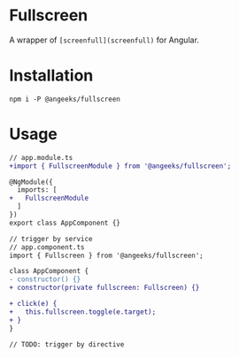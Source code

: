 # Fullscreen

A wrapper of `[screenfull](screenfull)` for Angular.

# Installation

```shell
npm i -P @angeeks/fullscreen
```

# Usage

```diff
// app.module.ts
+import { FullscreenModule } from '@angeeks/fullscreen';

@NgModule({
  imports: [
+   FullscreenModule
  ]
})
export class AppComponent {}

// trigger by service
// app.component.ts
import { Fullscreen } from '@angeeks/fullscreen';

class AppComponent {
- constructor() {}
+ constructor(private fullscreen: Fullscreen) {}

+ click(e) {
+   this.fullscreen.toggle(e.target);
+ }
}

// TODO: trigger by directive
```
